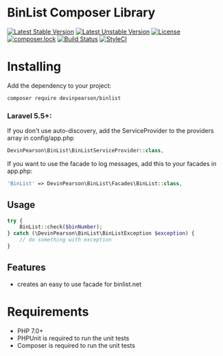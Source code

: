 BinList Composer Library
=========================

[![Latest Stable Version](https://poser.pugx.org/devinpearson/binlist/v/stable)](https://packagist.org/packages/devinpearson/binlist)
[![Latest Unstable Version](https://poser.pugx.org/devinpearson/binlist/v/unstable)](https://packagist.org/packages/devinpearson/binlist)
[![License](https://poser.pugx.org/devinpearson/binlist/license)](https://packagist.org/packages/devinpearson/binlist)
[![composer.lock](https://poser.pugx.org/devinpearson/binlist/composerlock)](https://packagist.org/packages/devinpearson/binlist)
[![Build Status](https://travis-ci.org/devinpearson/binlist.svg?branch=master)](https://travis-ci.org/devinpearson/binlist)
[![StyleCI](https://github.styleci.io/repos/162976694/shield?branch=master)](https://github.styleci.io/repos/162976694)


Installing
==========

Add the dependency to your project:

```bash
composer require devinpearson/binlist
```
### Laravel 5.5+:

If you don't use auto-discovery, add the ServiceProvider to the providers array in config/app.php

```php
DevinPearson\BinList\BinListServiceProvider::class,
```

If you want to use the facade to log messages, add this to your facades in app.php:

```php
'BinList' => DevinPearson\BinList\Facades\BinList::class,
```

## Usage

```php
try {
    BinList::check($binNumber);
} catch (\DevinPearson\BinList\BinListException $exception) {
    // do something with exception
}
```
Features
--------

* creates an easy to use facade for binlist.net

Requirements
============

- PHP 7.0+
- PHPUnit is required to run the unit tests
- Composer is required to run the unit tests
